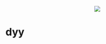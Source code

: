 <div align="center"> <img src="https://github-readme-stats.vercel.app/api?username=Yanyan-1226&show_icons=true&theme=tokyonight" /> </div>

# dyy
